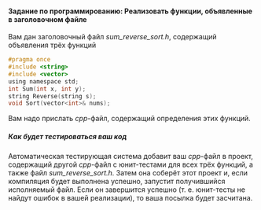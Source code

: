 #### Задание по программированию: Реализовать функции, объявленные в заголовочном файле ####


Вам дан заголовочный файл *sum_reverse_sort.h*, содержащий объявления трёх функций


```objectivec
#pragma once
#include <string>
#include <vector>
using namespace std;
int Sum(int x, int y);
string Reverse(string s);
void Sort(vector<int>& nums);
```
Вам надо прислать *cpp*-файл, содержащий определения этих функций.

##### Как будет тестироваться ваш код #####
Автоматическая тестирующая система добавит ваш *cpp*-файл в проект, содержащий другой *cpp*-файл с юнит-тестами для всех трёх функций, а также файл *sum_reverse_sort.h*. Затем она соберёт этот проект и, если компиляция будет выполнена успешно, запустит получившийся исполняемый файл. Если он завершится успешно (т. е. юнит-тесты не найдут ошибок в вашей реализации), то ваша посылка будет засчитана.
